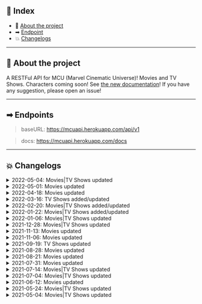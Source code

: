 ## 📖 Index
 - 📑 [About the project](#about-the-project)
 - ➡ [Endpoint](#endpoint)
 - 💥 [Changelogs](#changelogs)

___

## 📑 About the project <a name="about-the-project"></a>

A RESTFul API for MCU (Marvel Cinematic Universe)! Movies and TV Shows. Characters coming soon! See [the new documentation](https://mcuapi.herokuapp.com/docs)! If you have any suggestion, please open an issue!
___

## ➡ Endpoints <a name="endpoint"></a>

> baseURL: https://mcuapi.herokuapp.com/api/v1

> docs: https://mcuapi.herokuapp.com/docs

___

## 💥 Changelogs <a name="changelogs"></a>
<details>
  <summary>2022-05-04: Movies|TV Shows updated</summary>

  - UPDATED
    - *Ms. Marvel: updated overview and release_date*
    - *Moon Knight: updated last_aired_date and number_episodes*
    - *Doctor Strange in the Multiverse of Madness: updated post_credit_scenes*
</details>

<details>
  <summary>2022-05-01: Movies updated</summary>

  - UPDATED
    - *The Marvels: updated release_date*
    - *Ant-Man and The Wasp: Quantumania: update release_date*
    - *Thor: Love and Thunder: added overview*
</details>

<details>
  <summary>2022-04-18: Movies updated</summary>

  - UPDATED
    - *Spider-Man: No Way Home: updated box_office, chronology and related movies*
    - *Doctor Strange in the Multiverse of Madness: updated duration, chronology and related movies*
    - *Thor: Love and Thunder: updated cover, trailer_url, chronology and related movies*
</details>

<details>
  <summary>2022-03-16: TV Shows added/updated</summary>

  - ADDED
    - *Ms. Marvel*

  - UPDATED
    - *Moon Knight: updated cover_url*
</details>

<details>
  <summary>2022-02-20: Movies|TV Shows added/updated</summary>

  - UPDATED
    - *Doctor Strange in the Multiverse of Madness: updated cover and trailer_url*
    - *Spider-Man: No Way Home: updated box_office*
</details>

<details>
  <summary>2022-01-22: Movies|TV Shows added/updated</summary>

  - ADDED
    - *Moon Knight*

  - UPDATED
    - *Eternals: updated cover and box_office*
    - *Spider-Man: No Way Home: updated box_office*
    - *Shang-Chi: updated box_office*
</details>

<details>
  <summary>2022-01-06: Movies|TV Shows updated</summary>

  - UPDATED
    - *Black Panther: Wakanda Forever: updated cover*
    - *Doctor Strange in the Multiverse of Madness: updated cover*
    - *Hawkeye: updated cover*
</details>

<details>
  <summary>2021-12-28: Movies|TV Shows updated</summary>

  - UPDATED
    - *Spider-Man: No Way Home: updated box_office, duration, cover, trailer_url and post_credit_scenes*
    - *Eternals: updated box_office*
    - *Shang-Chi: updated box_office*
    - *Black Widow: updated box_office*
    - *Spider-Man: Far From Home: updated box_office*
    - *Doctor Strange in the Multiverse of Madness: updated trailer_url*
    - *Hawkeye: updated cover and last_aired_episode*
</details>

<details>
  <summary>2021-11-13: Movies updated</summary>

  - UPDATED
    - *Spider-Man: No Way Home: updated cover*
</details>

<details>
  <summary>2021-11-06: Movies updated</summary>

  - UPDATED
    - *Eternals: updated duration and post_credit_scenes*
    - *Doctor Strange in the Multiverse of Madness: update release_date*
    - *Thor: Love and Thunder: update release_date*
    - *Black Panther: Wakanda Forever: update release_date*
    - *The Marvels: update release_date*
    - *Ant-Man and The Wasp: Quantumania: update release_date*
</details>

<details>
  <summary>2021-09-19: TV Shows updated</summary>

  - ADDED
    - *What If...?*
    - *Hawkeye*
</details>

<details>
  <summary>2021-08-28: Movies updated</summary>

  - UPDATED
    - *Spider-Man: No Way Home: updated overview, trailer url and related_movies*
</details>

<details>
  <summary>2021-08-21: Movies updated</summary>

  - UPDATED
    - *Shang-Chi: updated cover, title, duration and post_credit_scenes*
    - *The Avengers: updated box_office*
    - *Guardians of the Galaxy: updated box_office*
    - *Guardians of the Galaxy Vol. 2: updated box_office*
    - *Avengers: Age of Ultron: updated box_office*
    - *Captain America: Civil War: updated box_office*
    - *Doctor Strange: updated box_office*
    - *Thor: Ragnarok: updated box_office*
    - *Black Panther: updated box_office*
    - *Avengers: Infinity War: updated box_office*
    - *Captain Marvel: updated box_office*
    - *Avengers: Endgame: updated box_office*
    - *Spider-Man: Far From Home: updated box_office*
    - *Black Widow: updated box_office*
    - *Eternals: updated trailer_url*
</details>

<details>
  <summary>2021-07-31: Movies updated</summary>

   - UPDATED
    - *Black Panther: updated chronology*
    - *Avengers: Infinity War: updated chronology*
    - *Ant-Man and The Wasp: updated chronology*
    - *Black Widow: updated chronology*
    - *Shang-Chi: updated cover*
    - *Added a property `related_movies` to movies/{id} endpoint that returns all related movies*
</details>

<details>
  <summary>2021-07-14: Movies|TV Shows updated</summary>

  - UPDATED
    - *Loki: updated last_aired_date*
    - *Black Widow: updated chronology*
</details>

<details>
  <summary>2021-07-04: Movies|TV Shows updated</summary>

  - UPDATED
    - *All movies and tv shows: added imdb_id property*
    - *Black Widow: updated cover*
</details>

<details>
  <summary>2021-06-12: Movies updated</summary>

  - UPDATED
    - *The Marvels: updated cover*
</details>

<details>
  <summary>2021-05-24: Movies|TV Shows updated</summary>

  - UPDATED
    - *The Eternals: updated title, overview, cover and trailer_url*
    - *Loki: updated cover*
</details>

<details>
  <summary>2021-05-04: Movies|TV Shows updated</summary>

  - UPDATED
    - *Captain Marvel 2: updated title*
    - *Black Panther 2: updated title and overview*
    - *Ant-Man and The Wasp: Quantumania: updated release_date*
    - *Loki: updated overview, cover_url and release_date*
  - ADDED
    - *Guardians of the Galaxy Vol .3*
</details>
